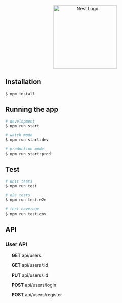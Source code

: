 <p align="center">
  <a href="http://nestjs.com/" target="blank"><img src="https://nestjs.com/img/logo-small.svg" width="200" alt="Nest Logo" /></a>
</p>

[circleci-image]: https://img.shields.io/circleci/build/github/nestjs/nest/master?token=abc123def456
[circleci-url]: https://circleci.com/gh/nestjs/nest

## Installation

```bash
$ npm install
```

## Running the app

```bash
# development
$ npm run start

# watch mode
$ npm run start:dev

# production mode
$ npm run start:prod
```

## Test

```bash
# unit tests
$ npm run test

# e2e tests
$ npm run test:e2e

# test coverage
$ npm run test:cov
```

## API

<h3>User API</h3>
<div style="padding: 0px 20px">
  <p><b>GET</b> api/users</p>
  <p><b>GET</b> api/users/:id</p>
  <p><b>PUT</b> api/users/:id</p>
  <p><b>POST</b> api/users/login</p>
  <p><b>POST</b> api/users/register</p>
</div>

